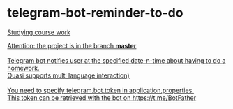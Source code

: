 # telegram-bot-reminder-to-do
<u>Studying course work<u>

Attention: the project is in the branch <b>master</b>
<br>
<br>
Telegram bot notifies user at the specified date-n-time about having to do a homework.
<br>Quasi supports multi language interaction)
<br><br>
You need to specify telegram.bot.token in application.properties. <br>
This token can be retrieved with the bot on https://t.me/BotFather

